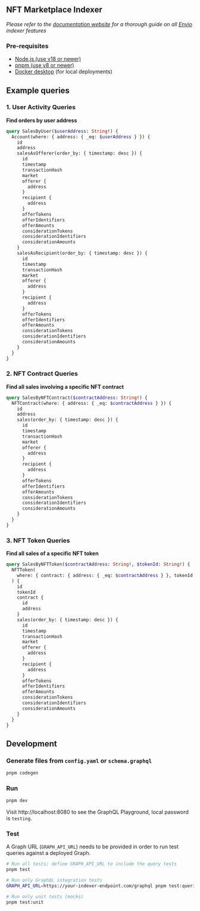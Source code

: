 ## NFT Marketplace Indexer

_Please refer to the [documentation website](https://docs.envio.dev) for a thorough guide on all [Envio](https://envio.dev) indexer features_

### Pre-requisites

- [Node.js (use v18 or newer)](https://nodejs.org/en/download/current)
- [pnpm (use v8 or newer)](https://pnpm.io/installation)
- [Docker desktop](https://www.docker.com/products/docker-desktop/) (for local deployments)

## Example queries

### 1. User Activity Queries

**Find orders by user address**

```graphql
query SalesByUser($userAddress: String!) {
  Account(where: { address: { _eq: $userAddress } }) {
    id
    address
    salesAsOfferer(order_by: { timestamp: desc }) {
      id
      timestamp
      transactionHash
      market
      offerer {
        address
      }
      recipient {
        address
      }
      offerTokens
      offerIdentifiers
      offerAmounts
      considerationTokens
      considerationIdentifiers
      considerationAmounts
    }
    salesAsRecipient(order_by: { timestamp: desc }) {
      id
      timestamp
      transactionHash
      market
      offerer {
        address
      }
      recipient {
        address
      }
      offerTokens
      offerIdentifiers
      offerAmounts
      considerationTokens
      considerationIdentifiers
      considerationAmounts
    }
  }
}
```

### 2. NFT Contract Queries

**Find all sales involving a specific NFT contract**

```graphql
query SalesByNFTContract($contractAddress: String!) {
  NFTContract(where: { address: { _eq: $contractAddress } }) {
    id
    address
    sales(order_by: { timestamp: desc }) {
      id
      timestamp
      transactionHash
      market
      offerer {
        address
      }
      recipient {
        address
      }
      offerTokens
      offerIdentifiers
      offerAmounts
      considerationTokens
      considerationIdentifiers
      considerationAmounts
    }
  }
}
```

### 3. NFT Token Queries

**Find all sales of a specific NFT token**

```graphql
query SalesByNFTToken($contractAddress: String!, $tokenId: String!) {
  NFTToken(
    where: { contract: { address: { _eq: $contractAddress } }, tokenId: { _eq: $tokenId } }
  ) {
    id
    tokenId
    contract {
      id
      address
    }
    sales(order_by: { timestamp: desc }) {
      id
      timestamp
      transactionHash
      market
      offerer {
        address
      }
      recipient {
        address
      }
      offerTokens
      offerIdentifiers
      offerAmounts
      considerationTokens
      considerationIdentifiers
      considerationAmounts
    }
  }
}
```

## Development

### Generate files from `config.yaml` or `schema.graphql`

```bash
pnpm codegen
```

### Run

```bash
pnpm dev
```

Visit http://localhost:8080 to see the GraphQL Playground, local password is `testing`.

### Test

A Graph URL (`GRAPH_API_URL`) needs to be provided in order to run test queries against a deployed Graph.

```bash
# Run all tests; define GRAPH_API_URL to include the query tests
pnpm test

# Run only GraphQL integration tests
GRAPH_API_URL=https://your-indexer-endpoint.com/graphql pnpm test:queries

# Run only unit tests (mocks)
pnpm test:unit
```
